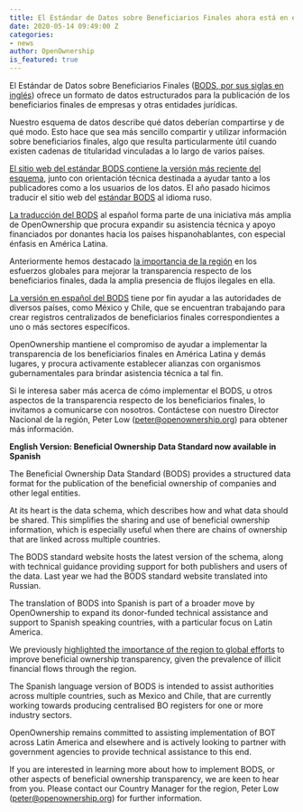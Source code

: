 ```yaml
---
title: El Estándar de Datos sobre Beneficiarios Finales ahora está en español
date: 2020-05-14 09:49:00 Z
categories:
- news
author: OpenOwnership
is_featured: true
---
```


El Estándar de Datos sobre Beneficiarios Finales ([BODS, por sus siglas en inglés](http://standard.openownership.org/es/0.2.0/)) ofrece un formato de datos estructurados para la publicación de los beneficiarios finales de empresas y otras entidades jurídicas. 

Nuestro esquema de datos describe qué datos deberían compartirse y de qué modo. Esto hace que sea más sencillo compartir y utilizar información sobre beneficiarios finales, algo que resulta particularmente útil cuando existen cadenas de titularidad vinculadas a lo largo de varios países.

[El sitio web del estándar BODS contiene la versión más reciente del esquema](http://standard.openownership.org/es/0.2.0/), junto con orientación técnica destinada a ayudar tanto a los publicadores como a los usuarios de los datos. El año pasado hicimos traducir el sitio web del [estándar BODS](http://standard.openownership.org/es/0.2.0/) al idioma ruso.

[La traducción del BODS](http://standard.openownership.org/es/0.2.0/) al español forma parte de una iniciativa más amplia de OpenOwnership que procura expandir su asistencia técnica y apoyo financiados por donantes hacia los países hispanohablantes, con especial énfasis en América Latina. 

Anteriormente hemos destacado [la importancia de la región](https://www.openownership.org/blogs/why-beneficial-ownership-transparency-is-crucial-in-latin-america/) en los esfuerzos globales para mejorar la transparencia respecto de los beneficiarios finales, dada la amplia presencia de flujos ilegales en ella. 

[La versión en español del BODS](http://standard.openownership.org/es/0.2.0/) tiene por fin ayudar a las autoridades de diversos países, como México y Chile, que se encuentran trabajando para crear registros centralizados de beneficiarios finales correspondientes a uno o más sectores específicos.

OpenOwnership mantiene el compromiso de ayudar a implementar la transparencia de los beneficiarios finales en América Latina y demás lugares, y procura activamente establecer alianzas con organismos gubernamentales para brindar asistencia técnica a tal fin. 

Si le interesa saber más acerca de cómo implementar el BODS, u otros aspectos de la transparencia respecto de los beneficiarios finales, lo invitamos a comunicarse con nosotros. Contáctese con nuestro Director Nacional de la región, Peter Low ([peter@openownership.org](peter@openownership.org)) para obtener más información.

**English Version: Beneficial Ownership Data Standard now available in Spanish**

The Beneficial Ownership Data Standard (BODS) provides a structured data format for the publication of the beneficial ownership of companies and other legal entities. 

At its heart is the data schema, which describes how and what data should be shared. This simplifies the sharing and use of beneficial ownership information, which is especially useful when there are chains of ownership that are linked across multiple countries.

The BODS standard website hosts the latest version of the schema, along with technical guidance providing support for both publishers and users of the data. Last year we had the BODS standard website translated into Russian.

The translation of BODS into Spanish is part of a broader move by OpenOwnership to expand its donor-funded technical assistance and support to Spanish speaking countries, with a particular focus on Latin America. 

We previously [highlighted the importance of the region to global efforts](https://www.openownership.org/blogs/why-beneficial-ownership-transparency-is-crucial-in-latin-america/) to improve beneficial ownership transparency, given the prevalence of illicit financial flows through the region. 

The Spanish language version of BODS is intended to assist authorities across multiple countries, such as Mexico and Chile, that are currently working towards producing centralised BO registers for one or more industry sectors.

OpenOwnership remains committed to assisting implementation of BOT across Latin America and elsewhere and is actively looking to partner with government agencies to provide technical assistance to this end. 

If you are interested in learning more about how to implement BODS, or other aspects of beneficial ownership transparency, we are keen to hear from you. Please contact our Country Manager for the region, Peter Low (peter@openownership.org) for further information.